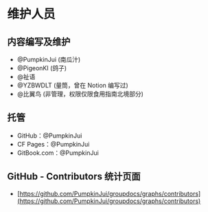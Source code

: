 # 维护人员

## 内容编写及维护

- @PumpkinJui (南瓜汁)
- @PigeonKI (鸽子)
- @祉语
- @YZBWDLT (量筒，曾在 Notion 编写过)
- @比翼鸟 (非管理，权限仅限食用指南北境部分)

## 托管

- GitHub：@PumpkinJui
- CF Pages：@PumpkinJui
- GitBook.com：@PumpkinJui

## GitHub - Contributors 统计页面

- [https://github.com/PumpkinJui/groupdocs/graphs/contributors](https://github.com/PumpkinJui/groupdocs/graphs/contributors)